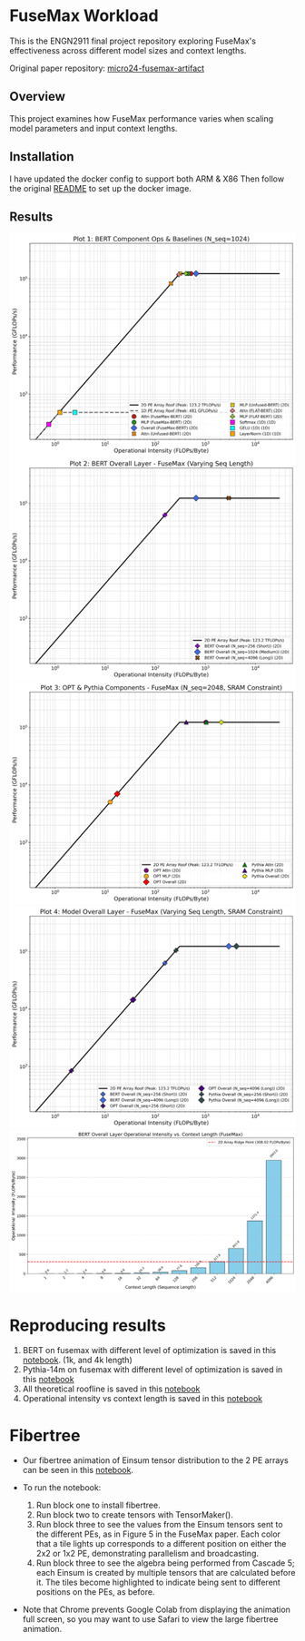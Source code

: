 # FuseMax Workload

This is the ENGN2911 final project repository exploring FuseMax's effectiveness across different model sizes and context lengths.

Original paper repository: [micro24-fusemax-artifact](https://github.com/FPSG-UIUC/micro24-fusemax-artifact/tree/main)

## Overview

This project examines how FuseMax performance varies when scaling model parameters and input context lengths.

## Installation 
I have updated the docker config to support both ARM & X86 
Then follow the original [README](./FUSEMAXREADME.md) to set up the docker image.

## Results
![roofline1](workspace/notebooks/roofline_plots/roofline_plot_1_bert_baselines.jpeg)
![roofline2](workspace/notebooks/roofline_plots/roofline_plot_2_bert_varying_seq.jpeg)
![roofline3](workspace/notebooks/roofline_plots/roofline_plot_3_opt_pythia_components.jpeg)
![roofline4](workspace/notebooks/roofline_plots/roofline_plot_4_overall_comparison.jpeg)
![computeintensity](workspace/notebooks/oi_plots/bert_overall_oi_vs_context.jpeg)


# Reproducing results
1. BERT on fusemax with different level of optimization is saved in this [notebook](workspace/notebooks/figs.ipynb). (1k, and 4k length)
2. Pythia-14m on fusemax with different level of optimization is saved in this [notebook](workspace/notebooks/pythia.ipynb)
3. All theoretical roofline is saved in this [notebook](workspace/notebooks/theoreticalroofline.ipynb)
4. Operational intensity vs context length is saved in this [notebook](workspace/notebooks/workloadprogress.ipynb)



# Fibertree
- Our fibertree animation of Einsum tensor distribution to the 2 PE arrays can be seen in this [notebook](https://colab.research.google.com/drive/1YjRYNNHCmqL3Cr9G0U8_xRd__7RVEweO?usp=sharing).
- To run the notebook:
  1. Run block one to install fibertree.
  2. Run block two to create tensors with TensorMaker().
  3. Run block three to see the values from the Einsum tensors sent to the different PEs, as in Figure 5 in the FuseMax paper. Each color that a tile lights up corresponds to a different position on either the 2x2 or 1x2 PE, demonstrating parallelism and broadcasting.
  4. Run block three to see the algebra being performed from Cascade 5; each Einsum is created by multiple tensors that are calculated before it. The tiles become highlighted to indicate being sent to different positions on the PEs, as before.

 - Note that Chrome prevents Google Colab from displaying the animation full screen, so you may want to use Safari to view the large fibertree animation.
